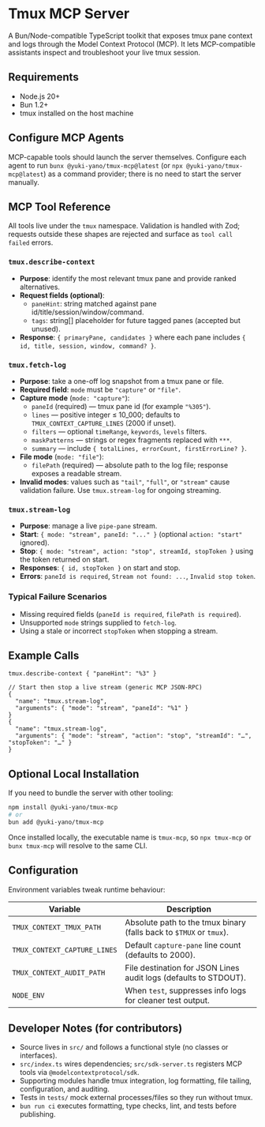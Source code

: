 # Tmux MCP Server

A Bun/Node-compatible TypeScript toolkit that exposes tmux pane context and logs through the Model Context Protocol (MCP). It lets MCP-compatible assistants inspect and troubleshoot your live tmux session.

## Requirements
- Node.js 20+
- Bun 1.2+
- tmux installed on the host machine

## Configure MCP Agents
MCP-capable tools should launch the server themselves. Configure each agent to run `bunx @yuki-yano/tmux-mcp@latest` (or `npx @yuki-yano/tmux-mcp@latest`) as a command provider; there is no need to start the server manually.

## MCP Tool Reference
All tools live under the `tmux` namespace. Validation is handled with Zod; requests outside these shapes are rejected and surface as `tool call failed` errors.

### `tmux.describe-context`
- **Purpose**: identify the most relevant tmux pane and provide ranked alternatives.
- **Request fields (optional)**:
  - `paneHint`: string matched against pane id/title/session/window/command.
  - `tags`: string[] placeholder for future tagged panes (accepted but unused).
- **Response**: `{ primaryPane, candidates }` where each pane includes `{ id, title, session, window, command? }`.

### `tmux.fetch-log`
- **Purpose**: take a one-off log snapshot from a tmux pane or file.
- **Required field**: `mode` must be `"capture"` or `"file"`.
- **Capture mode** (`mode: "capture"`):
  - `paneId` (required) — tmux pane id (for example `"%305"`).
  - `lines` — positive integer ≤ 10_000; defaults to `TMUX_CONTEXT_CAPTURE_LINES` (2000 if unset).
  - `filters` — optional `timeRange`, `keywords`, `levels` filters.
  - `maskPatterns` — strings or regex fragments replaced with `***`.
  - `summary` — include `{ totalLines, errorCount, firstErrorLine? }`.
- **File mode** (`mode: "file"`):
  - `filePath` (required) — absolute path to the log file; response exposes a readable stream.
- **Invalid modes**: values such as `"tail"`, `"full"`, or `"stream"` cause validation failure. Use `tmux.stream-log` for ongoing streaming.

### `tmux.stream-log`
- **Purpose**: manage a live `pipe-pane` stream.
- **Start**: `{ mode: "stream", paneId: "..." }` (optional `action: "start"` ignored).
- **Stop**: `{ mode: "stream", action: "stop", streamId, stopToken }` using the token returned on start.
- **Responses**: `{ id, stopToken }` on start and stop.
- **Errors**: `paneId is required`, `Stream not found: ...`, `Invalid stop token`.

### Typical Failure Scenarios
- Missing required fields (`paneId is required`, `filePath is required`).
- Unsupported `mode` strings supplied to `fetch-log`.
- Using a stale or incorrect `stopToken` when stopping a stream.

## Example Calls
```jsonc
tmux.describe-context { "paneHint": "%3" }

// Start then stop a live stream (generic MCP JSON-RPC)
{
  "name": "tmux.stream-log",
  "arguments": { "mode": "stream", "paneId": "%1" }
}
{
  "name": "tmux.stream-log",
  "arguments": { "mode": "stream", "action": "stop", "streamId": "…", "stopToken": "…" }
}
```

## Optional Local Installation
If you need to bundle the server with other tooling:
```bash
npm install @yuki-yano/tmux-mcp
# or
bun add @yuki-yano/tmux-mcp
```
Once installed locally, the executable name is `tmux-mcp`, so `npx tmux-mcp` or `bunx tmux-mcp` will resolve to the same CLI.

## Configuration
Environment variables tweak runtime behaviour:

| Variable | Description |
| --- | --- |
| `TMUX_CONTEXT_TMUX_PATH` | Absolute path to the tmux binary (falls back to `$TMUX` or `tmux`). |
| `TMUX_CONTEXT_CAPTURE_LINES` | Default `capture-pane` line count (defaults to 2000). |
| `TMUX_CONTEXT_AUDIT_PATH` | File destination for JSON Lines audit logs (defaults to STDOUT). |
| `NODE_ENV` | When `test`, suppresses info logs for cleaner test output. |

## Developer Notes (for contributors)
- Source lives in `src/` and follows a functional style (no classes or interfaces).
- `src/index.ts` wires dependencies; `src/sdk-server.ts` registers MCP tools via `@modelcontextprotocol/sdk`.
- Supporting modules handle tmux integration, log formatting, file tailing, configuration, and auditing.
- Tests in `tests/` mock external processes/files so they run without tmux.
- `bun run ci` executes formatting, type checks, lint, and tests before publishing.
